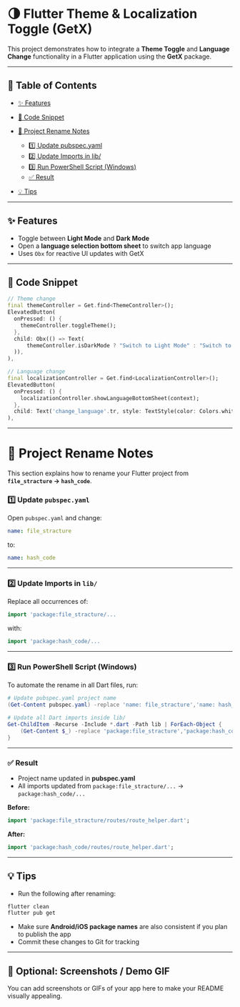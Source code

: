# 🌗 Flutter Theme & Localization Toggle (GetX)

This project demonstrates how to integrate a **Theme Toggle** and **Language Change** functionality in a Flutter application using the **GetX** package.

---

## 📑 Table of Contents

* [✨ Features](#-features)
* [🧩 Code Snippet](#-code-snippet)
* [🔄 Project Rename Notes](#-project-rename-notes)

    * [1️⃣ Update pubspec.yaml](#1️⃣-update-pubspecyaml)
    * [2️⃣ Update Imports in lib/](#2️⃣-update-imports-in-lib)
    * [3️⃣ Run PowerShell Script (Windows)](#3️⃣-run-powershell-script-windows)
    * [✅ Result](#-result)
* [💡 Tips](#-tips)

---

## ✨ Features

* Toggle between **Light Mode** and **Dark Mode**
* Open a **language selection bottom sheet** to switch app language
* Uses `Obx` for reactive UI updates with GetX

---

## 🧩 Code Snippet

```dart
// Theme change
final themeController = Get.find<ThemeController>();
ElevatedButton(
  onPressed: () {
    themeController.toggleTheme();
  },
  child: Obx(() => Text(
      themeController.isDarkMode ? "Switch to Light Mode" : "Switch to Dark Mode"
  )),
),

// Language change
final localizationController = Get.find<LocalizationController>();
ElevatedButton(
  onPressed: () {
    localizationController.showLanguageBottomSheet(context);
  },
  child: Text('change_language'.tr, style: TextStyle(color: Colors.white)),
),
```

---

# 🔄 Project Rename Notes

This section explains how to rename your Flutter project from **`file_stracture` → `hash_code`**.

### 1️⃣ Update `pubspec.yaml`

Open `pubspec.yaml` and change:

```yaml
name: file_stracture
```

to:

```yaml
name: hash_code
```

---

### 2️⃣ Update Imports in `lib/`

Replace all occurrences of:

```dart
import 'package:file_stracture/...
```

with:

```dart
import 'package:hash_code/...
```

---

### 3️⃣ Run PowerShell Script (Windows)

To automate the rename in all Dart files, run:

```powershell
# Update pubspec.yaml project name
(Get-Content pubspec.yaml) -replace 'name: file_stracture','name: hash_code' | Set-Content pubspec.yaml

# Update all Dart imports inside lib/
Get-ChildItem -Recurse -Include *.dart -Path lib | ForEach-Object {
    (Get-Content $_) -replace 'package:file_stracture','package:hash_code' | Set-Content $_
}
```

---

### ✅ Result

* Project name updated in **pubspec.yaml**
* All imports updated from `package:file_stracture/...` → `package:hash_code/...`

**Before:**

```dart
import 'package:file_stracture/routes/route_helper.dart';
```

**After:**

```dart
import 'package:hash_code/routes/route_helper.dart';
```

---

## 💡 Tips

* Run the following after renaming:

```bash
flutter clean
flutter pub get
```

* Make sure **Android/iOS package names** are also consistent if you plan to publish the app
* Commit these changes to Git for tracking

---

## 📸 Optional: Screenshots / Demo GIF

You can add screenshots or GIFs of your app here to make your README visually appealing.
